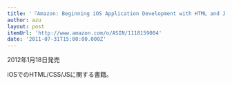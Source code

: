 ```yaml
---
title: '『Amazon: Beginning iOS Application Development with HTML and JavaScript: Richard Wagner』'
author: azu
layout: post
itemUrl: 'http://www.amazon.com/o/ASIN/1118159004'
date: '2011-07-31T15:00:00.000Z'
---
```

2012年1月18日発売

iOSでのHTML/CSS/JSに関する書籍。


